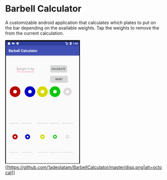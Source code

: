 # Barbell Calculator
A customizable android application that calculates which plates to put on the bar depending on the available weights.
Tap the weights to remove the from the current calculation.

![alt text](https://raw.githubusercontent.com/1adeolatam/BarbellCalculator/master/disp.png)
[[https://github.com/1adeolatam/BarbellCalculator/master/disp.png|alt=octocat]]
